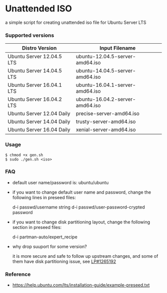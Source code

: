 # Unattended ISO

a simple script for creating unattended iso file for Ubuntu Server LTS


### Supported versions


| Distro Version            | Input Filename                  |
|---------------------------|---------------------------------|
| Ubuntu Server 12.04.5 LTS | ubuntu-12.04.5-server-amd64.iso |
| Ubuntu Server 14.04.5 LTS | ubuntu-14.04.5-server-amd64.iso |
| Ubuntu Server 16.04.1 LTS | ubuntu-16.04.1-server-amd64.iso |
| Ubuntu Server 16.04.2 LTS | ubuntu-16.04.2-server-amd64.iso |
| Ubuntu Server 12.04 Daily | precise-server-amd64.iso        |
| Ubuntu Server 14.04 Daily | trusty-server-amd64.iso         |
| Ubuntu Server 16.04 Daily | xenial-server-amd64.iso         |


### Usage

    $ chmod +x gen.sh
    $ sudo ./gen.sh <iso>


### FAQ

* default user name/password is: ubuntu/ubuntu

* if you want to change default user name and password, change the following lines in preseed files:

    d-i passwd/username string <plaintext-username>
    d-i passwd/user-password-crypted password <encrypted-password>

* if you want to change disk partitioning layout, change the following section in preseed files:

    d-i partman-auto/expert_recipe <recipe>


* why drop suuport for some version?

    it is more secure and safe to follow up upstream changes, and some of them have disk partitioning issue, see [LP#1265192](https://bugs.launchpad.net/bugs/1265192)


### Reference

* https://help.ubuntu.com/lts/installation-guide/example-preseed.txt
